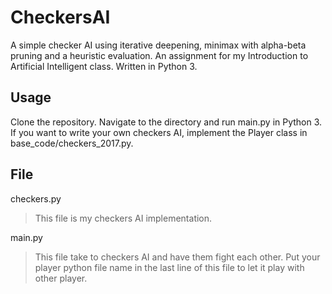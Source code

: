 # CheckersAI
A simple checker AI using iterative deepening, minimax with alpha-beta pruning and a heuristic evaluation. An assignment for my Introduction to Artificial Intelligent class. Written in Python 3.


Usage
-----
Clone the repository. Navigate to the directory and run main.py in Python 3.
If you want to write your own checkers AI, implement the Player class in base_code/checkers_2017.py.

File
----
checkers.py

> This file is my checkers AI implementation.

main.py

> This file take to checkers AI and have them fight each other.
> Put your player python file name in the last line of this file to let it play with other player.
